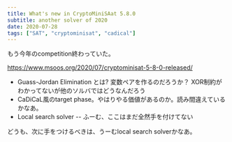```yaml
---
title: What's new in CryptoMiniSAat 5.8.0
subtitle: another solver of 2020
date: 2020-07-28
tags: ["SAT", "cryptominisat", "cadical"]
---
```

もう今年のcompetition終わっていた。

https://www.msoos.org/2020/07/cryptominisat-5-8-0-released/

* Guass-Jordan Elimination とは? 変数ペアを作るのだろうか？ XOR制約がわかってないが他のソルバではどうなんだろう
* CaDiCaL風のtarget phase。やはりやる価値があるのか。読み間違えているかなあ。
* Local search solver -- ふーむ、ここはまだ全然手を付けてない

どうも、次に手をつけるべきは、うーむlocal search solverかなあ。



